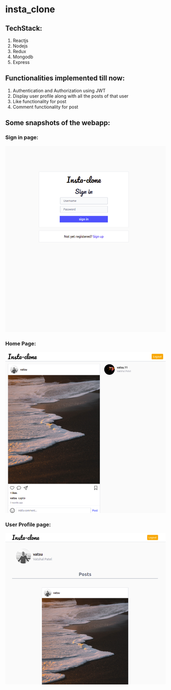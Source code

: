 # insta_clone

## TechStack:
1. Reactjs 
2. Nodejs 
3. Redux 
4. Mongodb
5. Express

## Functionalities implemented till now:
1. Authentication and Authorization using JWT
2. Display user profile along with all the posts of that user
3. Like functionality for post
4. Comment functionality for post

## Some snapshots of the webapp:
### Sign in page:
![An image](./assets/img2.png)

### Home Page:
![An image](./assets/img1.png)

### User Profile page:
![An image](./assets/img3.png)

